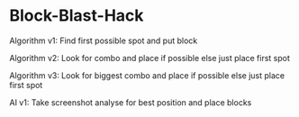 # Block-Blast-Hack

Algorithm v1:
Find first possible spot and put block

Algorithm v2:
Look for combo and place if possible else just place first spot

Algorithm v3:
Look for  biggest combo and place if possible else just place first spot


AI v1:
Take screenshot analyse for best position and place blocks
